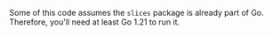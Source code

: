 Some of this code assumes the `slices` package is already part of Go.
Therefore, you'll need at least Go 1.21 to run it.
